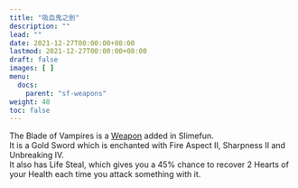 ```yaml
---
title: "吸血鬼之劍"
description: ""
lead: ""
date: 2021-12-27T00:00:00+08:00
lastmod: 2021-12-27T00:00:00+08:00
draft: false
images: [ ]
menu:
  docs:
    parent: "sf-weapons"
weight: 40
toc: false
---
```


The Blade of Vampires is a [Weapon](/docs/slimefun/weapons) added in Slimefun.<br> It is a Gold Sword which is enchanted with Fire Aspect II, Sharpness II and Unbreaking IV.<br> It also has Life Steal, which gives you a 45% chance to recover 2 Hearts of your Health each time you attack something with it.
